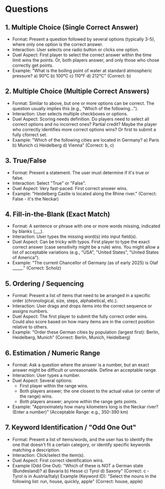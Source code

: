 # Questions

## 1. Multiple Choice (Single Correct Answer)

- Format: Present a question followed by several options (typically 3-5), where only one option is the correct answer.
- Interaction: User selects one radio button or clicks one option.
- Duel Aspect: First player to select the correct answer within the time limit wins the points. Or, both players answer, and only those who chose correctly get points.
- Example: "What is the boiling point of water at standard atmospheric pressure? a) 90°C b) 100°C c) 110°F d) 212°C" (Correct: b)

## 2. Multiple Choice (Multiple Correct Answers)

- Format: Similar to above, but one or more options can be correct. The question usually implies this (e.g., "Which of the following...").
- Interaction: User selects multiple checkboxes or options.
- Duel Aspect: Scoring needs definition. Do players need to select all correct options and no incorrect ones? Partial credit? Maybe the player who correctly identifies more correct options wins? Or first to submit a fully cforrect set.
- Example: "Which of the following cities are located in Germany? a) Paris b) Munich c) Heidelberg d) Vienna" (Correct: b, c)

## 3. True/False

- Format: Present a statement. The user must determine if it's true or false.
- Interaction: Select "True" or "False".
- Duel Aspect: Very fast-paced. First correct answer wins.
- Example: "Heidelberg Castle is located along the Rhine river." (Correct: False - it's the Neckar)

## 4. Fill-in-the-Blank (Exact Match)

- Format: A sentence or phrase with one or more words missing, indicated by blanks (___).
- Interaction: User types the missing word(s) into input field(s).
- Duel Aspect: Can be tricky with typos. First player to type the exact correct answer (case sensitivity might be a rule) wins. You might allow a list of acceptable variations (e.g., "USA", "United States", "United States of America").
- Example: "The current Chancellor of Germany (as of early 2025) is Olaf _____." (Correct: Scholz)

## 5. Ordering / Sequencing

- Format: Present a list of items that need to be arranged in a specific order (chronological, size, steps, alphabetical, etc.).
- Interaction: User drags and drops items into the correct sequence or assigns numbers.
- Duel Aspect: The first player to submit the fully correct order wins. Could also score based on how many items are in the correct position relative to others.
- Example: "Order these German cities by population (largest first): Berlin, Heidelberg, Munich" (Correct: Berlin, Munich, Heidelberg)

## 6. Estimation / Numeric Range

- Format: Ask a question where the answer is a number, but an exact answer might be difficult or unreasonable. Define an acceptable range.
- Interaction: User types a number.
- Duel Aspect: Several options:
  - First player within the range wins.
  - Both players answer; the one closest to the actual value (or center of the range) wins.
  - Both players answer; anyone within the range gets points.
- Example: "Approximately how many kilometers long is the Neckar river? (Enter a number)" (Acceptable Range: e.g., 350-390 km)

## 7. Keyword Identification / "Odd One Out"

- Format: Present a list of items/words, and the user has to identify the one that doesn't fit a certain category, or identify specific keywords matching a description.
- Interaction: Click/select the item(s).
- Duel Aspect: First correct identification wins.
- Example (Odd One Out): "Which of these is NOT a German state (Bundesland)? a) Bavaria b) Hesse c) Tyrol d) Saxony" (Correct: c - Tyrol is in Austria/Italy)
Example (Keyword ID): "Select the nouns in the following list: run, house, quickly, apple" (Correct: house, apple)
